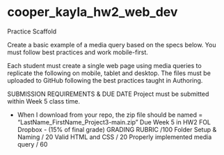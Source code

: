 # cooper_kayla_hw2_web_dev
Practice Scaffold


Create a basic example of a media query based on the specs below. You must follow best practices and work mobile-first. 

Each student
must create a single web page using media queries to replicate the following on mobile, tablet and desktop.
The files must be uploaded to GitHub following the best practices taught in Authoring.

SUBMISSION REQUIREMENTS & DUE DATE
Project must be submitted within Week 5 class time.

- When I download from your repo, the zip file should be named = “LastName_FirstName_Project3-main.zip”
Due Week 5 in HW2 FOL Dropbox - (15% of final grade)
GRADING RUBRIC /100
Folder Setup & Naming / 20
Valid HTML and CSS / 20
Properly implemented media query / 60